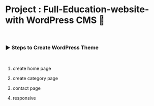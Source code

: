 # Project : Full-Education-website-with WordPress CMS 🌟

<br />

<h3 align="left">▶ Steps to Create WordPress Theme </h3><br />

1. create home page

2. create category page

3. contact page

4. responsive
